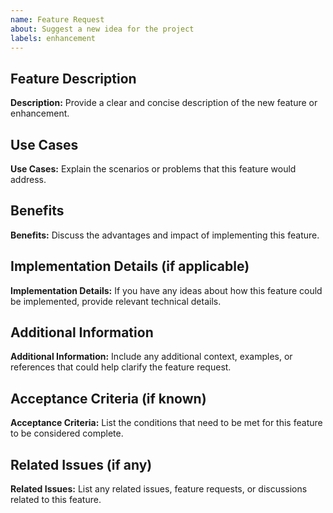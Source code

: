 ```yaml
---
name: Feature Request
about: Suggest a new idea for the project
labels: enhancement
---
```



## Feature Description
**Description:** Provide a clear and concise description of the new feature or enhancement.

## Use Cases
**Use Cases:** Explain the scenarios or problems that this feature would address.

## Benefits
**Benefits:** Discuss the advantages and impact of implementing this feature.

## Implementation Details (if applicable)
**Implementation Details:** If you have any ideas about how this feature could be implemented, provide relevant technical details.

## Additional Information
**Additional Information:** Include any additional context, examples, or references that could help clarify the feature request.

## Acceptance Criteria (if known)
**Acceptance Criteria:** List the conditions that need to be met for this feature to be considered complete.

## Related Issues (if any)
**Related Issues:** List any related issues, feature requests, or discussions related to this feature.
